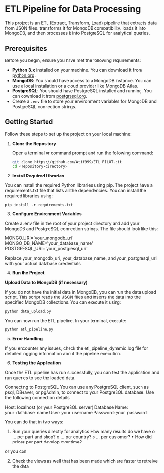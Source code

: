 # ETL Pipeline for Data Processing

This project is an ETL (Extract, Transform, Load) pipeline that extracts data from JSON files, transforms it for MongoDB compatibility, loads it into MongoDB, and then processes it into PostgreSQL for analytical queries.

## Prerequisites

Before you begin, ensure you have met the following requirements:

- **Python 3.x** installed on your machine. You can download it from [python.org](https://www.python.org/downloads/).
- **MongoDB**: You should have access to a MongoDB instance. You can use a local installation or a cloud provider like MongoDB Atlas.
- **PostgreSQL**: You should have PostgreSQL installed and running. You can download it from [postgresql.org](https://www.postgresql.org/download/).
- Create a `.env` file to store your environment variables for MongoDB and PostgreSQL connection strings.

## Getting Started

Follow these steps to set up the project on your local machine:

1. **Clone the Repository**

   Open a terminal or command prompt and run the following command:

   ```bash
   git clone https://github.com/Atif999/ETL_PILOT.git
   cd <repository-directory>
   ```

2. **Install Required Libraries**

You can install the required Python libraries using pip. The project have a requirements.txt file that lists all the dependencies. You can install the required libraries using:

`pip install -r requirements.txt`

3. **Configure Environment Variables**

Create a .env file in the root of your project directory and add your MongoDB and PostgreSQL connection strings. The file should look like this:

MONGO_URI='your_mongodb_uri'
MONGO_DB_NAME='your_database_name'
POSTGRESQL_URI='your_postgresql_uri'

Replace your_mongodb_uri, your_database_name, and your_postgresql_uri with your actual database credentials

4. **Run the Project**

**Upload Data to MongoDB (if necessary)**

If you do not have the initial data in MongoDB, you can run the data upload script. This script reads the JSON files and inserts the data into the specified MongoDB collections. You can execute it using:

`python data_upload.py`

You can now run the ETL pipeline. In your terminal, execute:

`python etl_pipeline.py`

5. **Error Handling**

If you encounter any issues, check the etl_pipeline_dynamic.log file for detailed logging information about the pipeline execution.

6. **Testing the Application**

Once the ETL pipeline has run successfully, you can test the application and run queries to see the loaded data.

Connecting to PostgreSQL
You can use any PostgreSQL client, such as psql, DBeaver, or pgAdmin, to connect to your PostgreSQL database. Use the following connection details:

Host: localhost (or your PostgreSQL server)
Database Name: your_database_name
User: your_username
Password: your_password

You can do that in two ways:

1. Run your queries directly for analytics
   How many results do we have
   o … per part and shop?
   o … per country?
   o … per customer?
   • How did prices per part develop over time?

or you can

2. Check the views as well that has been made which are faster to retreive the data
